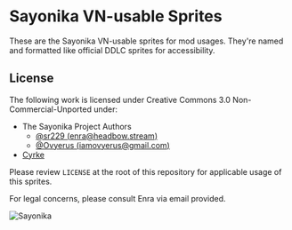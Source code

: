 # Sayonika VN-usable Sprites

These are the Sayonika VN-usable sprites for mod usages. They're named and formatted like official DDLC sprites for accessibility.

## License

The following work is licensed under Creative Commons 3.0 Non-Commercial-Unported under:

- The Sayonika Project Authors
  - [@sr229 (enra@headbow.stream)](https://github.com/sr229)
  - [@Ovyerus (iamovyerus@gmail.com)](https://github.com/Ovyerus)
- [Cyrke](https://reddit.com/u/Cyrke_)

Please review `LICENSE` at the root of this repository for applicable usage of this sprites.

For legal concerns, please consult Enra via email provided.

![Sayonika](https://raw.githubusercontent.com/Sayo-nika/Press/master/mascot/sprites/3h.png)
